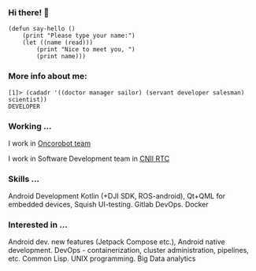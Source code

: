 ### Hi there! 👋

```Lisp
(defun say-hello ()
    (print "Please type your name:")
    (let ((name (read)))
        (print "Nice to meet you, ")
        (print name)))
```

### More info about me:

```Lisp
[1]> (cadadr '((doctor manager sailor) (servant developer salesman) scientist))
DEVELOPER
```

### Working ...

I work in [Oncorobot team](http://www.oncorobot.ru/#rec248145574)

I work in Software Development team in [CNII RTC](https://rtc.ru/en/) 

### Skills ...

Android Development Kotlin (+DJI SDK, ROS-android), Qt+QML for embedded devices, Squish UI-testing. Gitlab DevOps. Docker

### Interested in ...

Android dev. new features (Jetpack Compose etc.), Android native development. DevOps - containerization, cluster administration, pipelines, etc. Common Lisp. UNIX programming. Big Data analytics
